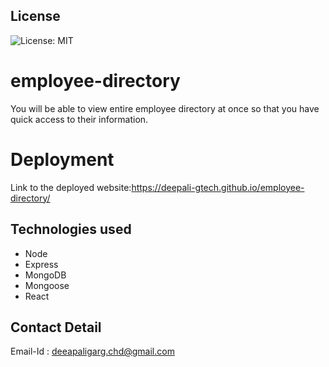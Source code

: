 ## License
![License: MIT](https://img.shields.io/badge/License-MIT-yellow.svg)

# employee-directory
You will be able to view entire employee directory at once so that you have quick access to their information.

 # Deployment

Link to the deployed website:https://deepali-gtech.github.io/employee-directory/


## Technologies used
* Node
* Express
* MongoDB 
* Mongoose
* React 


## Contact Detail 
Email-Id : deeapaligarg.chd@gmail.com

